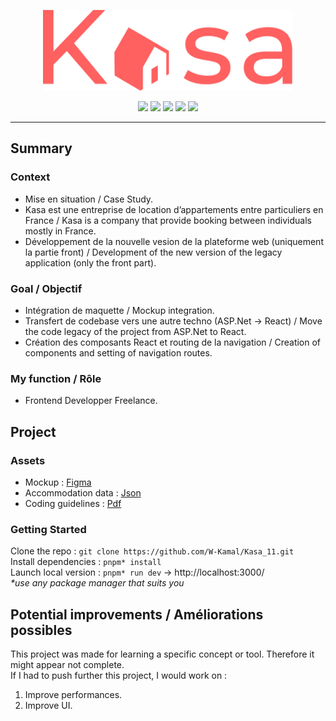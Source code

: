 <p align="center">
  <img src="/src/assets/img/logo.svg" width="400px"alt="Logo image"/>
</p>
<p align="center">
  <img src="https://img.shields.io/badge/HTML5-E34F26?style=flat-square&logo=html5&logoColor=fff" />
  <img src="https://img.shields.io/badge/CSS-1572B6?style=flat-square&logo=css3&logoColor=fff" />
  <img src="https://img.shields.io/badge/JavaScript-F7DF1E?style=flat-square&logo=javascript&logoColor=000" />
  <img src="https://img.shields.io/badge/React-20232A?style=flat-square&logo=react&logoColor=61DAFB" />
  <img src="https://img.shields.io/badge/React_Router-CA4245?style=flat-square&labelColor=CA4245&logo=react-router&logoColor=fff" />
</p>

---
## Summary
### Context
- Mise en situation / Case Study.
- Kasa est une entreprise de location d’appartements entre particuliers en France / Kasa is a company that provide booking between individuals mostly in France.
- Développement de la nouvelle vesion de la plateforme web (uniquement la partie front) / Development of the new version of the legacy application (only the front part).
### Goal / Objectif
- Intégration de maquette / Mockup integration.
- Transfert de codebase vers une autre techno (ASP.Net -> React) / Move the code legacy of the project from ASP.Net to React.
- Création des composants React et routing de la navigation / Creation of components and setting of navigation routes.
### My function / Rôle
- Frontend Developper Freelance.

## Project
### Assets
- Mockup : [Figma](https://www.figma.com/file/bAnXDNqRKCRRP8mY2gcb5p/UI-Design?node-id=4%3A1)
- Accommodation data : [Json](https://s3-eu-west-1.amazonaws.com/course.oc-static.com/projects/Front-End+V2/P9+React+1/logements.json)
- Coding guidelines : [Pdf](https://course.oc-static.com/projects/Front-End+V2/P9+React+1/Coding+guidelines+Kasa+FR.pdf)

### Getting Started
Clone the repo : `git clone https://github.com/W-Kamal/Kasa_11.git`  
Install dependencies : `pnpm* install`  
Launch local version : `pnpm* run dev` -> http://localhost:3000/  
_*use any package manager that suits you_

## Potential improvements / Améliorations possibles
This project was made for learning a specific concept or tool. Therefore it might appear not complete.  
If I had to push further this project, I would work on :
1. Improve performances.
2. Improve UI.
